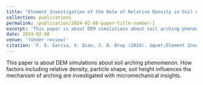 ```yaml
---
title: "Element Investigation of the Role of Relative Density in Soil Arching Phenomena."
collection: publications
permalink: /publication/2024-02-08-paper-title-number-1
excerpt: 'This paper is about DEM simulations about soil arching phenomenon. How factors including relative density, particle shape, soil height influences tha mechanism of arching are investigated with micromechanical insights. '
date: 2024-02-08
venue: '(Under review)'
citation: 'F. E. Garcia, X. Qian, J. D. Bray (2024). &quot;Element Investigation of the Role of Relative Density in Soil Arching Phenomena.&quot; <i>(Under Review)</i>. 1(1).'
---
```


This paper is about DEM simulations about soil arching phenomenon. How factors including relative density, particle shape, soil height influences tha mechanism of arching are investigated with micromechanical insights. 
